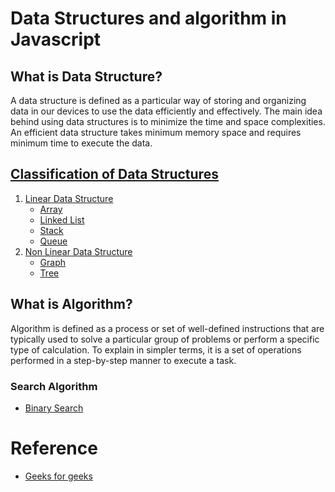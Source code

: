 # Data Structures and algorithm in Javascript

## What is Data Structure?

A data structure is defined as a particular way of storing and organizing data in our devices to use the data efficiently and effectively. The main idea behind using data structures is to minimize the time and space complexities. An efficient data structure takes minimum memory space and requires minimum time to execute the data.

## [Classification of Data Structures](https://github.com/sunnyyadav30/Data-Structure-and-algorithm-in-JS/tree/master/Data-Structures)

1. [Linear Data Structure](https://github.com/sunnyyadav30/Data-Structure-and-algorithm-in-JS/tree/master/Data-Structures/Linear-DSA)
   - [Array](https://github.com/sunnyyadav30/Data-Structure-and-algorithm-in-JS/tree/master/Data-Structures/Linear-DSA/Arrays)
   - [Linked List](https://github.com/sunnyyadav30/Data-Structure-and-algorithm-in-JS/tree/master/Data-Structures/Linear-DSA/Linked-list)
   - [Stack](https://github.com/sunnyyadav30/Data-Structure-and-algorithm-in-JS/tree/master/Data-Structures/Linear-DSA/Queue)
   - [Queue](https://github.com/sunnyyadav30/Data-Structure-and-algorithm-in-JS/tree/master/Data-Structures/Linear-DSA/Stack)
2. [Non Linear Data Structure](https://github.com/sunnyyadav30/Data-Structure-and-algorithm-in-JS/tree/master/Data-Structures/Non-Linear-DSA)
   - [Graph](https://github.com/sunnyyadav30/Data-Structure-and-algorithm-in-JS/tree/master/Data-Structures/Non-Linear-DSA/Graph)
   - [Tree](https://github.com/sunnyyadav30/Data-Structure-and-algorithm-in-JS/tree/master/Data-Structures/Non-Linear-DSA/Tree)

## What is Algorithm?

Algorithm is defined as a process or set of well-defined instructions that are typically used to solve a particular group of problems or perform a specific type of calculation. To explain in simpler terms, it is a set of operations performed in a step-by-step manner to execute a task.

### Search Algorithm

- [Binary Search](https://github.com/sunnyyadav30/Data-Structure-and-algorithm-in-JS/tree/master/Algorithms/Search/Binary_Search)

# Reference

- [Geeks for geeks](https://www.geeksforgeeks.org/data-structures/?ref=lbp)
